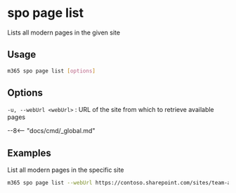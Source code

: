 # spo page list

Lists all modern pages in the given site

## Usage

```sh
m365 spo page list [options]
```

## Options

`-u, --webUrl <webUrl>`
: URL of the site from which to retrieve available pages

--8<-- "docs/cmd/_global.md"

## Examples

List all modern pages in the specific site

```sh
m365 spo page list --webUrl https://contoso.sharepoint.com/sites/team-a
```
